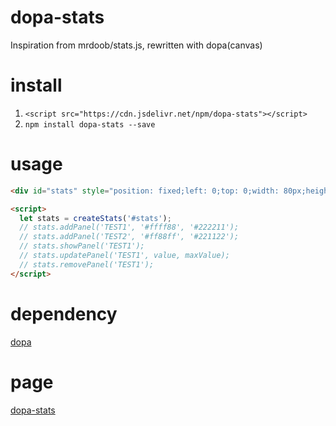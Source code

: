# dopa-stats
Inspiration from mrdoob/stats.js, rewritten with dopa(canvas)

# install

1. `<script src="https://cdn.jsdelivr.net/npm/dopa-stats"></script>`
2. `npm install dopa-stats --save`

# usage

```html
<div id="stats" style="position: fixed;left: 0;top: 0;width: 80px;height: 48px;opacity: 0.9;"></div>

<script>
  let stats = createStats('#stats');
  // stats.addPanel('TEST1', '#ffff88', '#222211');
  // stats.addPanel('TEST2', '#ff88ff', '#221122');
  // stats.showPanel('TEST1');
  // stats.updatePanel('TEST1', value, maxValue);
  // stats.removePanel('TEST1');
</script>
```

# dependency

[dopa](https://github.com/JarenChow/dopa)

# page

[dopa-stats](https://JarenChow.github.io/dopa-stats)
